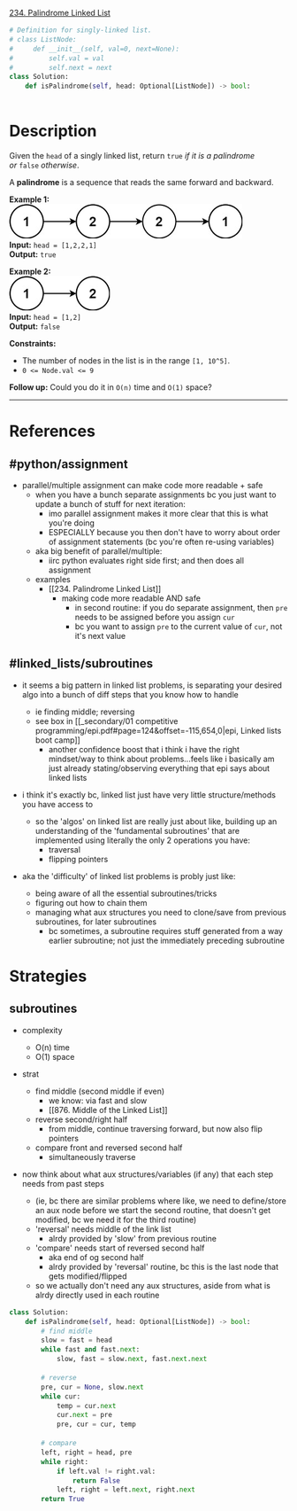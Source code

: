 [234. Palindrome Linked List](https://leetcode.com/problems/palindrome-linked-list/)

```python
# Definition for singly-linked list.
# class ListNode:
#     def __init__(self, val=0, next=None):
#         self.val = val
#         self.next = next
class Solution:
    def isPalindrome(self, head: Optional[ListNode]) -> bool:
        
```

# Description

Given the `head` of a singly linked list, return `true` _if it is a palindrome or_ `false` _otherwise_.

A **palindrome** is a sequence that reads the same forward and backward.

**Example 1:**  
![](!assets/attachments/Pasted%20image%2020240426151225.png)  
**Input:** `head = [1,2,2,1]`  
**Output:** `true`  

**Example 2:**  
![](!assets/attachments/Pasted%20image%2020240426151235.png)  
**Input:** `head = [1,2]`  
**Output:** `false`  

**Constraints:**
- The number of nodes in the list is in the range `[1, 10^5]`.
- `0 <= Node.val <= 9`

**Follow up:** Could you do it in `O(n)` time and `O(1)` space?

---


# References

## #python/assignment 
- parallel/multiple assignment can make code more readable + safe
	- when you have a bunch separate assignments bc you just want to update a bunch of stuff for next iteration:
		- imo parallel assignment makes it more clear that this is what you're doing
		- ESPECIALLY because you then don't have to worry about order of assignment statements (bc you're often re-using variables)
	- aka big benefit of parallel/multiple:
		- iirc python evaluates right side first; and then does all assignment
	- examples
		- [[234. Palindrome Linked List]]
			- making code more readable AND safe
				- in second routine: if you do separate assignment, then `pre` needs to be assigned before you assign `cur`
				- bc you want to assign `pre` to the current value of `cur`, not it's next value


## #linked_lists/subroutines 
- it seems a big pattern in linked list problems, is separating your desired algo into a bunch of diff steps that you know how to handle
	- ie finding middle; reversing
	- see box in [[_secondary/01 competitive programming/epi.pdf#page=124&offset=-115,654,0|epi, Linked lists boot camp]]
		- another confidence boost that i think i have the right mindset/way to think about problems...feels like i basically am just already stating/observing everything that epi says about linked lists
- i think it's exactly bc, linked list just have very little structure/methods you have access to
	- so the 'algos' on linked list are really just about like, building up an understanding of the 'fundamental subroutines' that are implemented using literally the only 2 operations you have:
		- traversal
		- flipping pointers

- aka the 'difficulty' of linked list problems is probly just like:
	- being aware of all the essential subroutines/tricks
	- figuring out how to chain them
	- managing what aux structures you need to clone/save from previous subroutines, for later subroutines
		- bc sometimes, a subroutine requires stuff generated from a way earlier subroutine; not just the immediately preceding subroutine 




# Strategies



## subroutines

- complexity
	- O(n) time
	- O(1) space

- strat
	- find middle (second middle if even)
		- we know: via fast and slow
		- [[876. Middle of the Linked List]]
	- reverse second/right half
		- from middle, continue traversing forward, but now also flip pointers
	- compare front and reversed second half
		- simultaneously traverse

- now think about what aux structures/variables (if any) that each step needs from past steps
	- (ie, bc there are similar problems where like, we need to define/store an aux node before we start the second routine, that doesn't get modified, bc we need it for the third routine)
	- 'reversal' needs middle of the link list
		- alrdy provided by 'slow' from previous routine
	- 'compare' needs start of reversed second half
		- aka end of og second half
		- alrdy provided by 'reversal' routine, bc this is the last node that gets modified/flipped
	- so we actually don't need any aux structures, aside from what is alrdy directly used in each routine


```python
class Solution:
    def isPalindrome(self, head: Optional[ListNode]) -> bool:
	    # find middle
        slow = fast = head
        while fast and fast.next:
            slow, fast = slow.next, fast.next.next
            
        # reverse
        pre, cur = None, slow.next
        while cur:
            temp = cur.next
            cur.next = pre
            pre, cur = cur, temp
            
        # compare
        left, right = head, pre
        while right:
            if left.val != right.val:
                return False
            left, right = left.next, right.next
        return True
```